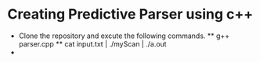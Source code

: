 # Creating Predictive Parser using c++
* Clone the repository and excute the following commands.
** g++ parser.cpp
** cat input.txt | ./myScan | ./a.out
* 